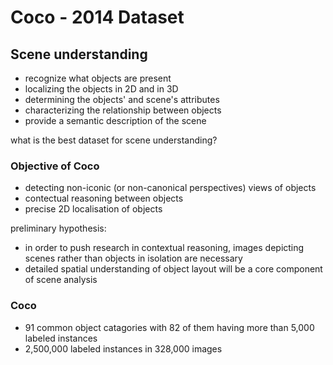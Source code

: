 # Coco - 2014 Dataset
## Scene understanding
- recognize what objects are present
- localizing the objects in 2D and in 3D
- determining the objects' and scene's attributes
- characterizing the relationship between objects
- provide a semantic description of the scene


what is the best dataset for scene understanding?

### Objective of Coco
- detecting non-iconic (or non-canonical perspectives) views of objects
- contectual reasoning between objects
- precise 2D localisation of objects

preliminary hypothesis:
- in order to push research in contextual reasoning, images depicting scenes rather than objects in isolation are necessary
- detailed spatial understanding of object layout will be a core component of scene analysis


### Coco
- 91 common object catagories with 82 of them having more than 5,000 labeled instances
- 2,500,000 labeled instances in 328,000 images
